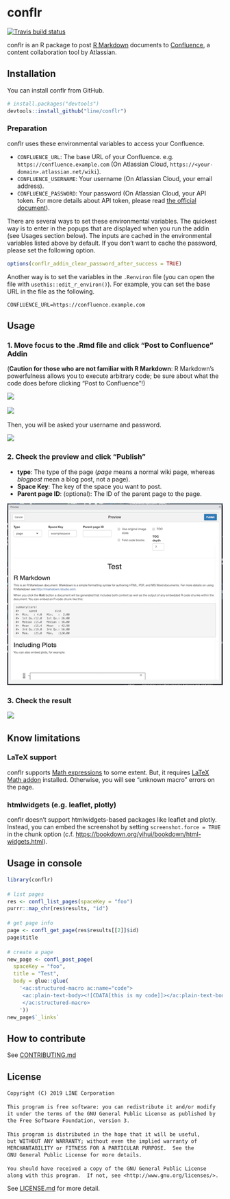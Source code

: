 
<!-- README.md is generated from README.Rmd. Please edit that file -->

# conflr

[![Travis build
status](https://travis-ci.org/line/conflr.svg?branch=master)](https://travis-ci.org/line/conflr)

conflr is an R package to post [R
Markdown](https://rmarkdown.rstudio.com/) documents to
[Confluence](https://www.atlassian.com/software/confluence), a content
collaboration tool by Atlassian.

## Installation

You can install conflr from GitHub.

``` r
# install.packages("devtools")
devtools::install_github("line/conflr")
```

### Preparation

conflr uses these environmental variables to access your Confluence.

  - `CONFLUENCE_URL`: The base URL of your Confluence. e.g.
    `https://confluence.example.com` (On Atlassian Cloud,
    `https://<your-domain>.atlassian.net/wiki`).
  - `CONFLUENCE_USERNAME`: Your username (On Atlassian Cloud, your email
    address).
  - `CONFLUENCE_PASSWORD`: Your password (On Atlassian Cloud, your API
    token. For more details about API token, please read [the official
    document](https://confluence.atlassian.com/cloud/api-tokens-938839638.html)).

There are several ways to set these environmental variables. The
quickest way is to enter in the popups that are displayed when you run
the addin (see Usages section below). The inputs are cached in the
environmental variables listed above by default. If you don’t want to
cache the password, please set the following option.

``` r
options(conflr_addin_clear_password_after_success = TRUE)
```

Another way is to set the variables in the `.Renviron` file (you can
open the file with `usethis::edit_r_environ()`). For example, you can
set the base URL in the file as the following.

    CONFLUENCE_URL=https://confluence.example.com

## Usage

### 1\. Move focus to the .Rmd file and click “Post to Confluence” Addin

(**Caution for those who are not familiar with R Markdown**: R
Markdown’s powerfulness allows you to execute arbitrary code; be sure
about what the code does before clicking “Post to Confluence”\!)

![](./man/figures/screenshot1.png)

![](./man/figures/screenshot2.png)

Then, you will be asked your username and password.

![](./man/figures/popup1.png)

### 2\. Check the preview and click “Publish”

  - **type**: The type of the page (*page* means a normal wiki page,
    whereas *blogpost* mean a blog post, not a page).
  - **Space Key**: The key of the space you want to post.
  - **Parent page ID**: (optional): The ID of the parent page to the
    page.

![](./man/figures/screenshot3.png)

### 3\. Check the result

![](./man/figures/screenshot4.png)

## Know limitations

### LaTeX support

conflr supports [Math
expressions](https://bookdown.org/yihui/rmarkdown/markdown-syntax.html#math-expressions)
to some extent. But, it requires [LaTeX Math
addon](https://marketplace.atlassian.com/apps/1210882/latex-math)
installed. Otherwise, you will see “unknown macro” errors on the page.

### htmlwidgets (e.g. leaflet, plotly)

conflr doesn’t support htmlwidgets-based packages like leaflet and
plotly. Instead, you can embed the screenshot by setting
`screenshot.force = TRUE` in the chunk option (c.f.
<https://bookdown.org/yihui/bookdown/html-widgets.html>).

## Usage in console

``` r
library(conflr)

# list pages
res <- confl_list_pages(spaceKey = "foo")
purrr::map_chr(res$results, "id")

# get page info
page <- confl_get_page(res$results[[2]]$id)
page$title

# create a page
new_page <- confl_post_page(
  spaceKey = "foo",
  title = "Test",
  body = glue::glue(
    '<ac:structured-macro ac:name="code">
     <ac:plain-text-body><![CDATA[this is my code]]></ac:plain-text-body>
     </ac:structured-macro>
    '))
new_page$`_links`
```

## How to contribute

See [CONTRIBUTING.md](CONTRIBUTING.md)

## License

    Copyright (C) 2019 LINE Corporation
    
    This program is free software: you can redistribute it and/or modify
    it under the terms of the GNU General Public License as published by
    the Free Software Foundation, version 3.
    
    This program is distributed in the hope that it will be useful,
    but WITHOUT ANY WARRANTY; without even the implied warranty of
    MERCHANTABILITY or FITNESS FOR A PARTICULAR PURPOSE.  See the
    GNU General Public License for more details.
    
    You should have received a copy of the GNU General Public License
    along with this program.  If not, see <http://www.gnu.org/licenses/>.

See [LICENSE.md](LICENSE.md) for more detail.
